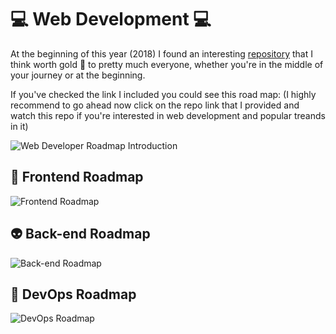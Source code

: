 # :computer: Web Development :computer:

At the beginning of this year (2018) I found an interesting [repository](https://github.com/kamranahmedse/developer-roadmap) that I think worth gold :gem: to pretty much everyone,
whether you're in the middle of your journey or at the beginning.

If you've checked the link I included you could see this road map: (I highly recommend to go ahead now click on the repo link that I provided and watch this repo if you're interested in web development and popular treands in it)

![Web Developer Roadmap Introduction](https://i.imgur.com/OZUOUtI.png)

## :art: Frontend Roadmap

![Frontend Roadmap](https://raw.githubusercontent.com/kamranahmedse/developer-roadmap/master/images/frontend.png)

## :alien: Back-end Roadmap

![Back-end Roadmap](https://raw.githubusercontent.com/kamranahmedse/developer-roadmap/master/images/backend.png)

## :construction_worker: DevOps Roadmap

![DevOps Roadmap](https://raw.githubusercontent.com/kamranahmedse/developer-roadmap/master/images/devops.png)